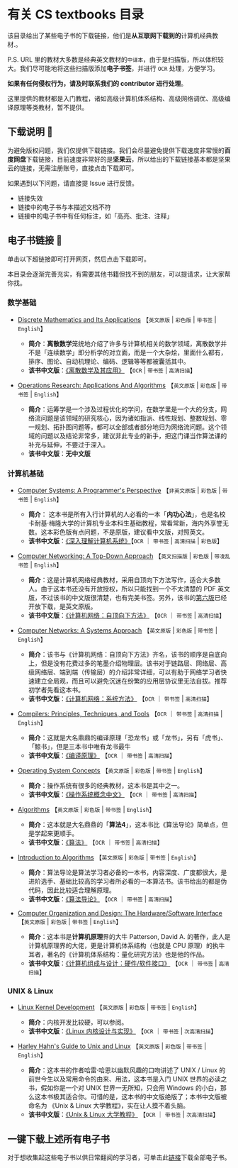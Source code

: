 # 有关 CS textbooks 目录

该目录给出了某些电子书的下载链接，他们是**从互联网下载到的**计算机经典教材.。

P.S. URL 里的教材大多数是经典英文教材的`中译本`，由于是扫描版，所以体积较大。我们尽可能地将这些扫描版添加**电子书签**，并进行 `OCR` 处理，方便学习。

**如果有任何侵权行为，请及时联系我们的 contributor 进行处理**。

这里提供的教材都是入门教程，诸如高级计算机体系结构、高级网络调优、高级编译原理等类教材，暂不提供。

## 下载说明 📖

为避免版权问题，我们仅提供下载链接。我们会尽量避免提供下载速度非常慢的**百度网盘**下载链接，目前速度非常好的是**坚果云**，所以给出的下载链接基本都是坚果云的链接，无需注册账号，直接点击下载即可。

如果遇到以下问题，请直接提 Issue 进行反馈。

- 链接失效
- 链接中的电子书与本描述文档不符
- 链接中的电子书中有任何标注，如「高亮、批注、注释」

## 电子书链接 🔗

单击以下超链接即可打开网页，然后点击下载即可。

本目录会逐渐完善充实，有需要其他书籍但找不到的朋友，可以提请求，让大家帮你找。

### 数学基础

- [Discrete Mathematics and Its Applications](https://www.jianguoyun.com/p/De62RiwQw8vpBxjW778C) 【`英文原版` | `彩色版` | `带书签` | `English`】
  - **简介**：**离散数学**笼统地介绍了许多与计算机相关的数学领域，离散数学并不是「连续数学」即分析学的对立面，而是一个大杂烩，里面什么都有，排序、图论、自动机理论、编码、逻辑等等都被囊括其中。
  - **该书中文版**：[《离散数学及其应用》](https://www.jianguoyun.com/p/Db5xgJ0Qw8vpBxjU9b8C) 【`OCR` | `带书签` | `高清扫描`】

- [Operations Research: Applications And Algorithms](https://www.jianguoyun.com/p/DV4BcecQw8vpBxja8b8C) 【`英文原版` | `彩色版` | `带书签` | `English`】
  - **简介**：运筹学是一个涉及过程优化的学问，在数学里是一个大的分支，网络流问题是该领域的研究核心，因为诸如指派、线性规划、整数规划、零一规划、拓扑图问题等，都可以全部或者部分地归为网络流问题。这个领域的问题以及结论非常多，建议非此专业的新手，把这门课当作算法课的补充与延伸，不要过于深入。
  - **该书中文版**：**无中文版**

### 计算机基础

- [Computer Systems: A Programmer's Perspective](https://www.jianguoyun.com/p/DZNtLvUQw8vpBxjq9b8C) 【`非英文原版` | `彩色版` | `带书签` | `English`】
  - **简介**： 这本书是所有入行计算机的人必看的一本「**内功心法**」，也是名校卡耐基·梅隆大学的计算机专业本科生基础教程，常看常新，海内外享誉无数。这本彩色版有点问题，不是原版，建议看中文版，对照英文。
  - **该书中文版**：[《深入理解计算机系统》](https://www.jianguoyun.com/p/Db1h9VEQw8vpBxiKu78C)【`OCR` ｜ `带书签` | `高清扫描` | `彩色版`】

- [Computer Networking: A Top-Down Approach](https://www.jianguoyun.com/p/DUCtZB4Qw8vpBxja9b8C) 【`英文扫描版` | `彩色版` | `带凌乱书签` | `English`】
  - **简介**：这是计算机网络经典教材，采用自顶向下方法写作，适合大多数人。由于这本书还没有开放授权，所以只能找到一个不太清楚的 PDF 英文版，不过该书的中文版很清楚，也有完美书签。另外，该书的[第六版](https://www.jianguoyun.com/p/DZDtkw0Qw8vpBxjd9b8C)已经开放下载，是英文原版。
  - **该书中文版**：[《计算机网络：自顶向下方法》](https://www.jianguoyun.com/p/DdX2BsgQw8vpBxiBu78C) 【`OCR` ｜ `带书签` | `高清扫描`】

- [Computer Networks: A Systems Approach](https://www.jianguoyun.com/p/DRwN8d0Qw8vpBxil1sEC) 【`英文原版` | `彩色版` | `带书签` | `English`】
  - **简介**：该书与《计算机网络：自顶向下方法》齐名，该书的顺序是自底向上，但是没有花费过多的笔墨介绍物理层。该书对于链路层、网络层、高级网络层、端到端（传输层）的介绍非常详细，可以有助于网络学习者快速建立全局观，而且可以避免沉迷在纷繁的应用层协议里无法自拔。推荐初学者先看这本书。
  - **该书中文版**：[《计算机网络：系统方法》](https://www.jianguoyun.com/p/DUG0DlkQw8vpBxir1sEC) 【`OCR` ｜ `带书签` | `高清扫描`】

- [Compilers: Principles, Techniques, and Tools](https://www.jianguoyun.com/p/DUuGuLwQw8vpBxj_7r8C) 【`OCR` ｜ `带书签` | `高清扫描` | `English`】
  - **简介**：这就是大名鼎鼎的编译原理「恐龙书」或「龙书」，另有「虎书」、「鲸书」，但是三本书中唯有龙书最牛
  - **该书中文版**：[《编译原理》](https://www.jianguoyun.com/p/DYcKwz8Qw8vpBxib778C) 【`OCR` ｜ `带书签` | `高清扫描`】

- [Operating System Concepts](https://www.jianguoyun.com/p/DSZjOi4Qw8vpBxiL58AC) 【`英文原版` | `彩色版` | `带书签` | `English`】
  - **简介**：操作系统有很多的经典教材，这本书是其中之一。
  - **该书中文版**：[《操作系统概念中文》](https://www.jianguoyun.com/p/DQmmdU0Qw8vpBxjS9b8C) 【`OCR` ｜ `带书签` | `高清扫描`】

- [Algorithms](https://www.jianguoyun.com/p/DbNnXs4Qw8vpBxii8L8C) 【`英文原版` | `彩色版` | `带书签` | `English`】
  - **简介**：这本就是大名鼎鼎的「**算法4**」，这本书比《算法导论》简单点，但是学起来更顺手。
  - **该书中文版**：[《算法》](https://www.jianguoyun.com/p/DT3Yb9MQw8vpBxjQ9b8C) 【`OCR` ｜ `带书签` | `高清扫描`】

- [Introduction to Algorithms](https://www.jianguoyun.com/p/DXRAqz8Qw8vpBxixwcAC) 【`英文原版` | `彩色版` | `带书签` | `English`】
  - **简介**：算法导论是算法学习者必备的一本书，内容深度、广度都很大，是进阶选手、基础比较高的学习者所必看的一本算法书。该书给出的都是伪代码，因此比较适合理解原理。
  - **该书中文版**：[《算法导论》](https://www.jianguoyun.com/p/DXcUigkQw8vpBxj3wcAC) 【`OCR` ｜ `带书签` | `高清扫描`】

- [Computer Organization and Design: The Hardware/Software Interface](https://www.jianguoyun.com/p/DUfuk3kQw8vpBxj2tsAC) 【`英文原版` | `彩色版` | `带书签` | `English`】
  - **简介**：这本书是**计算机原理**界的大牛 Patterson, David A. 的著作，此人是计算机原理界的大佬，更是计算机体系结构（也就是 CPU 原理）的执牛耳者，著名的《计算机体系结构：量化研究方法》也是他的作品。
  - **该书中文版**：[《计算机组成与设计：硬件/软件接口》](https://www.jianguoyun.com/p/DbBUjXwQw8vpBxiVt8AC) 【`OCR` ｜ `带书签` | `高清扫描`】

### UNIX & Linux

- [Linux Kernel Development](https://www.jianguoyun.com/p/DY_KQF4Qw8vpBxil8r8C) 【`英文原版` | `彩色版` | `带书签` | `English`】
  - **简介**：内核开发比较硬，可以参阅。
  - **该书中文版**：[《Linux 内核设计与实现》](https://www.jianguoyun.com/p/DdSPIZ8Qw8vpBxjNtcAC) 【`OCR` ｜ `带书签` | `次高清扫描`】

- [Harley Hahn's Guide to Unix and Linux](https://www.jianguoyun.com/p/Dfhu0twQw8vpBxiI878C) 【`英文原版` | `彩色版` | `带书签` | `English`】
  - **简介**：这本书的作者哈雷·哈恩以幽默风趣的口吻讲述了 UNIX / Linux 的前世今生以及常用命令的由来、用法，这本书是入门 UNIX 世界的必读之书，假如你是一个对 UNIX 世界一无所知，只会用 Windows 的小白，那么这本书极其适合你。可惜的是，这本书的中文版绝版了；本书中文版被命名为 《Unix & Linux 大学教程》，实在让人摸不着头脑。
  - **该书中文版**：[《Unix & Linux 大学教程》](https://www.jianguoyun.com/p/DaKwaxkQw8vpBxic878C) 【`OCR` ｜ `带书签` | `次高清扫描`】

## 一键下载上述所有电子书

对于想收集起这些电子书以供日常翻阅的学习者，可单击此[链接](https://www.jianguoyun.com/p/DZFIE0YQw8vpBxi21sEC)下载全部电子书。
